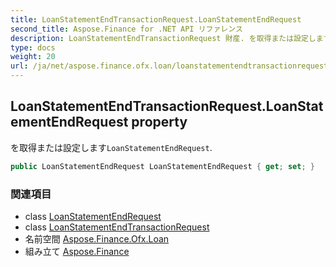 ```yaml
---
title: LoanStatementEndTransactionRequest.LoanStatementEndRequest
second_title: Aspose.Finance for .NET API リファレンス
description: LoanStatementEndTransactionRequest 財産. を取得または設定しますLoanStatementEndRequest.
type: docs
weight: 20
url: /ja/net/aspose.finance.ofx.loan/loanstatementendtransactionrequest/loanstatementendrequest/
---
```

## LoanStatementEndTransactionRequest.LoanStatementEndRequest property

を取得または設定します`LoanStatementEndRequest`.

```csharp
public LoanStatementEndRequest LoanStatementEndRequest { get; set; }
```

### 関連項目

* class [LoanStatementEndRequest](../../loanstatementendrequest/)
* class [LoanStatementEndTransactionRequest](../)
* 名前空間 [Aspose.Finance.Ofx.Loan](../../loanstatementendtransactionrequest/)
* 組み立て [Aspose.Finance](../../../)


